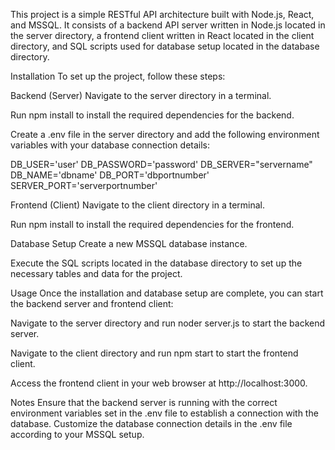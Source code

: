 This project is a simple RESTful API architecture built with Node.js, React, and MSSQL. It consists of a backend API server written in Node.js located in the server directory, a frontend client written in React located in the client directory, and SQL scripts used for database setup located in the database directory.

Installation
To set up the project, follow these steps:

Backend (Server)
Navigate to the server directory in a terminal.

Run npm install to install the required dependencies for the backend.

Create a .env file in the server directory and add the following environment variables with your database connection details:

DB_USER='user'
DB_PASSWORD='password'
DB_SERVER="servername"
DB_NAME='dbname'
DB_PORT='dbportnumber'
SERVER_PORT='serverportnumber'

Frontend (Client)
Navigate to the client directory in a terminal.

Run npm install to install the required dependencies for the frontend.

Database Setup
Create a new MSSQL database instance.

Execute the SQL scripts located in the database directory to set up the necessary tables and data for the project.

Usage
Once the installation and database setup are complete, you can start the backend server and frontend client:

Navigate to the server directory and run noder server.js to start the backend server.

Navigate to the client directory and run npm start to start the frontend client.

Access the frontend client in your web browser at http://localhost:3000.

Notes
Ensure that the backend server is running with the correct environment variables set in the .env file to establish a connection with the database.
Customize the database connection details in the .env file according to your MSSQL setup.
